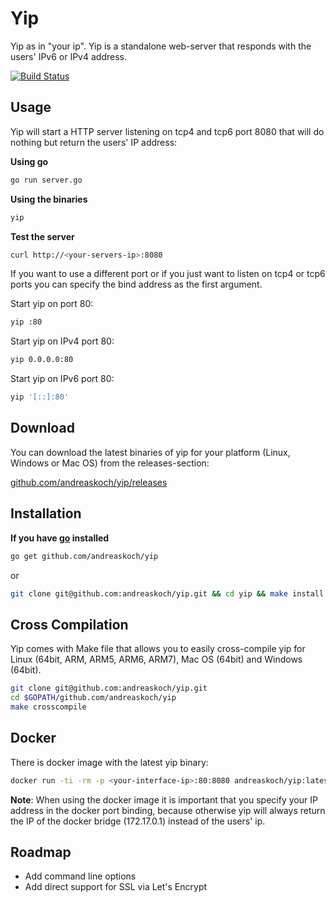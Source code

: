# Yip

Yip as in "your ip". Yip is a standalone web-server that responds with the users' IPv6 or IPv4 address.

[![Build Status](https://travis-ci.org/andreaskoch/yip.svg?branch=master)](https://travis-ci.org/andreaskoch/yip)

## Usage

Yip will start a HTTP server listening on tcp4 and tcp6 port 8080 that will do nothing but return the users' IP address:

**Using go**

```bash
go run server.go
```

**Using the binaries**

```bash
yip
```

**Test the server**

```bash
curl http://<your-servers-ip>:8080
```

If you want to use a different port or if you just want to listen on tcp4 or tcp6 ports you can specify the bind address as the first argument.

Start yip on port 80:

```bash
yip :80
```

Start yip on IPv4 port 80:

```bash
yip 0.0.0.0:80
```

Start yip on IPv6 port 80:

```bash
yip '[::]:80'
```

## Download

You can download the latest binaries of yip for your platform (Linux, Windows or Mac OS) from the releases-section:

[github.com/andreaskoch/yip/releases](https://github.com/andreaskoch/yip/releases)

## Installation

**If you have [go](https://golang.org) installed**

```bash
go get github.com/andreaskoch/yip
```

or

```bash
git clone git@github.com:andreaskoch/yip.git && cd yip && make install
```

## Cross Compilation

Yip comes with Make file that allows you to easily cross-compile yip for Linux (64bit, ARM, ARM5, ARM6, ARM7), Mac OS (64bit) and Windows (64bit).

```bash
git clone git@github.com:andreaskoch/yip.git
cd $GOPATH/github.com/andreaskoch/yip
make crosscompile
```

## Docker

There is docker image with the latest yip binary:

```bash
docker run -ti -rm -p <your-interface-ip>:80:8080 andreaskoch/yip:latest
```

**Note**: When using the docker image it is important that you specify your IP address in the docker port binding, because otherwise yip will always return the IP of the docker bridge (172.17.0.1) instead of the users' ip.

## Roadmap

- Add command line options
- Add direct support for SSL via Let's Encrypt
